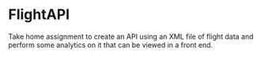 # FlightAPI
Take home assignment to create an API using an XML file of flight data and perform some analytics on it that can be viewed in a front end.
